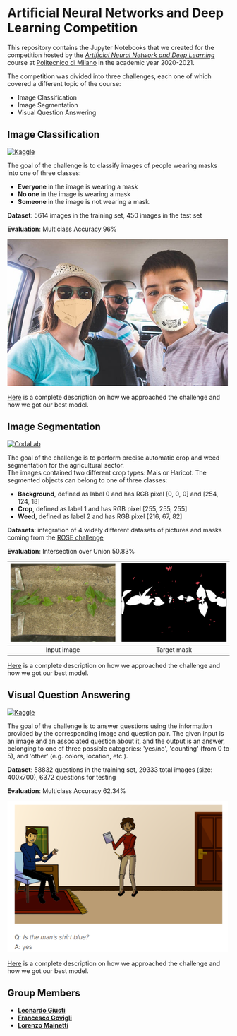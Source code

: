# Artificial Neural Networks and Deep Learning Competition

This repository contains the Jupyter Notebooks that we created for the competition hosted by the [*Artificial Neural Network and Deep Learning*](http://chrome.ws.dei.polimi.it/index.php?title=Artificial_Neural_Networks_and_Deep_Learning) course at [Politecnico di Milano](https://www.polimi.it/) in the academic year 2020-2021.

The competition was divided into three challenges, each one of which covered a different topic of the course:
- Image Classification
- Image Segmentation
- Visual Question Answering

## Image Classification
[![Kaggle](https://img.shields.io/badge/open-kaggle-blue)](https://www.kaggle.com/c/artificial-neural-networks-and-deep-learning-2020/overview)

The goal of the challenge is to classify images of people wearing masks into one of three classes:
- **Everyone** in the image is wearing a mask
- **No one** in the image is wearing a mask
- **Someone** in the image is not wearing a mask.

**Dataset**: 5614 images in the training set, 450 images in the test set

**Evaluation**: Multiclass Accuracy 96%

<img src="assets/challenge1.jpg" width="500"/>

[Here](https://github.com/LorenzoMainetti/artificial-neural-networks-and-deep-learning-challenges-2020-2021/blob/main/1%20-%20Image%20Classification/ANN%20Challenge%201.pdf) is a complete description on how we approached the challenge and how we got our best model.

## Image Segmentation
[![CodaLab](https://img.shields.io/badge/open-CodaLab-green)](https://competitions.codalab.org/competitions/27176)

The goal of the challenge is to perform precise automatic crop and weed segmentation for the agricultural sector.\
The images contained two different crop types: Mais or Haricot.
The segmented objects can belong to one of three classes:
- **Background**, defined as label 0 and has RGB pixel [0, 0, 0] and [254, 124, 18]
- **Crop**, defined as label 1 and has RGB pixel [255, 255, 255]
- **Weed**, defined as label 2 and has RGB pixel [216, 67, 82]

**Datasets**: integration of 4 widely different datasets of pictures and masks coming from the [ROSE challenge](http://challenge-rose.fr/en/home/)

**Evaluation**: Intersection over Union 50.83%

| <img src="assets/challenge2.jpg" width="400"/> | <img src="assets/challenge2_mask.jpg" width="400"/> |
|:---:|:---:| 
| Input image | Target mask |

[Here](https://github.com/LorenzoMainetti/artificial-neural-networks-and-deep-learning-challenges-2020-2021/blob/main/2%20-%20Image%20Segmentation/ANN%20Challenge%202_Final.pdf) is a complete description on how we approached the challenge and how we got our best model.

## Visual Question Answering
[![Kaggle](https://img.shields.io/badge/open-kaggle-blue)](https://www.kaggle.com/c/anndl-2020-vqa/overview)

The goal of the challenge is to answer questions using the information provided by the corresponding image and question pair. The given input is an image and an associated question about it, and the output is an answer, belonging to one of three possible categories: 'yes/no', 'counting' (from 0 to 5), and 'other' (e.g. colors, location, etc.).

**Dataset**: 58832 questions in the training set, 29333 total images (size: 400x700), 6372 questions for testing

**Evaluation**: Multiclass Accuracy 62.34%

<img src="assets/challenge3.jpg" width="500"/>

[Here](https://github.com/LorenzoMainetti/artificial-neural-networks-and-deep-learning-challenges-2020-2021/blob/main/3%20-%20Visual%20Question%20Answering/ANN%20Challenge%203.pdf) is a complete description on how we approached the challenge and how we got our best model.

## Group Members
- [__Leonardo Giusti__](https://github.com/giusti-leo)
- [__Francesco Govigli__](https://github.com/FrancescoGovigli)
- [__Lorenzo Mainetti__](https://github.com/LorenzoMainetti)
